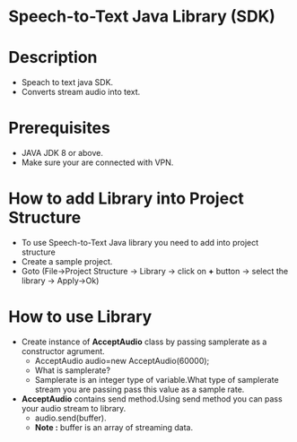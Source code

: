 # Speech-to-Text Java Library (SDK)

# Description
- Speach to text java SDK.
- Converts stream audio into text.

# Prerequisites
-  JAVA JDK 8 or above.
-  Make sure your are connected with VPN.

# How to add Library into Project Structure
- To use Speech-to-Text Java library you need to add into project structure
- Create a sample project.
- Goto (File->Project Structure -> Library -> click on **+** button -> select the library -> Apply->Ok)


# How to use Library
- Create instance of **AcceptAudio** class by passing samplerate as a constructor agrument.
    - AcceptAudio audio=new AcceptAudio(60000);
    - What is samplerate?
    - Samplerate is an integer type of variable.What type of samplerate stream you are passing pass this value as a sample rate.
- **AcceptAudio** contains send method.Using send method you can pass your audio stream to library.
    - audio.send(buffer).
    - **Note :** buffer is an array of streaming data.




